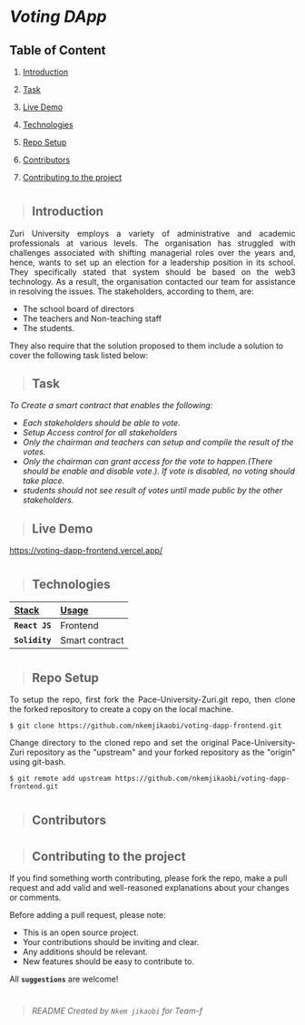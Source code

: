 # _Voting DApp_

## Table of Content

1. [Introduction](#introduction)

2. [Task](#task)

3. [Live Demo](#live-demo)

4. [Technologies](#technologies)

5. [Repo Setup](#repo-setup)

6. [Contributors](#contributors)

7. [Contributing to the project](#contributing-to-the-project)
#

> ## Introduction 
<p align="justify">
Zuri University employs a variety of administrative and academic professionals at various levels. The organisation has struggled with challenges associated with shifting managerial roles over the years and, hence, wants to set up an election for a leadership position in its school. They specifically stated that system should be based on the web3 technology. As a result, the organisation contacted our team for assistance in resolving the issues. The stakeholders, according to them, are:
  
  - The school board of directors
  - The teachers and Non-teaching staff
  - The students.
 
They also require that the solution proposed to them include a solution to cover the following task listed below:
</p>

> ## Task
_To Create a smart contract that enables the following:_
- _Each stakeholders should be able to vote._
- _Setup Access control for all stakeholders_
- _Only the chairman and teachers can setup and compile the result of the votes._
- _Only the chairman can grant access for the vote to happen.(There should be enable and disable vote.). If vote is disabled, no voting should take place._
- _students should not see result of votes until made public by the other stakeholders._

> ## Live Demo

https://voting-dapp-frontend.vercel.app/

#
> ## Technologies
| <b><u>Stack</u></b> | <b><u>Usage</u></b> |
| :------------------ | :------------------ |
|  **`React JS`**     |     Frontend        |
|  **`Solidity`**     |   Smart contract    |

#
> ## Repo Setup

<p align="justify">
To setup the repo, first fork the Pace-University-Zuri.git repo, then clone the forked repository to create a copy on the local machine.
</p>

    $ git clone https://github.com/nkemjikaobi/voting-dapp-frontend.git

<p align="justify">
Change directory to the cloned repo and set the original Pace-University-Zuri repository as the "upstream" and your forked repository as the "origin" using git-bash.
</p>

    $ git remote add upstream https://github.com/nkemjikaobi/voting-dapp-frontend.git

#

> ## Contributors

#
> ## Contributing to the project

If you find something worth contributing, please fork the repo, make a pull request and add valid and well-reasoned explanations about your changes or comments.

Before adding a pull request, please note:

- This is an open source project.
- Your contributions should be inviting and clear.
- Any additions should be relevant.
- New features should be easy to contribute to.

All **`suggestions`** are welcome!
#
> ###### README Created by `Nkem jikaobi` for Team-f